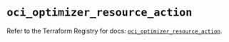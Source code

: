 # `oci_optimizer_resource_action`

Refer to the Terraform Registry for docs: [`oci_optimizer_resource_action`](https://registry.terraform.io/providers/oracle/oci/7.19.0/docs/resources/optimizer_resource_action).
